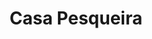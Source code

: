 ---
title: "Casa Pesqueira"
url: /ciudad-autonoma-de-buenos-aires/casa-pesqueira/
shop: reparación de automóviles
---